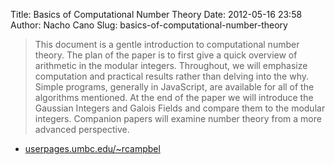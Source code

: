 Title: Basics of Computational Number Theory
Date: 2012-05-16 23:58
Author: Nacho Cano
Slug: basics-of-computational-number-theory

> This document is a gentle introduction to computational number theory.
> The plan of the paper is to first give a quick overview of arithmetic
> in the modular integers. Throughout, we will emphasize computation and
> practical results rather than delving into the why. Simple programs,
> generally in JavaScript, are available for all of the algorithms
> mentioned. At the end of the paper we will introduce the Gaussian
> Integers and Galois Fields and compare them to the modular integers.
> Companion papers will examine number theory from a more advanced
> perspective.

- [userpages.umbc.edu/\~rcampbel][]

  [userpages.umbc.edu/\~rcampbel]: http://userpages.umbc.edu/~rcampbel/NumbThy/Class/BasicNumbThy.html
    "Basics of Computational Number Theory"
